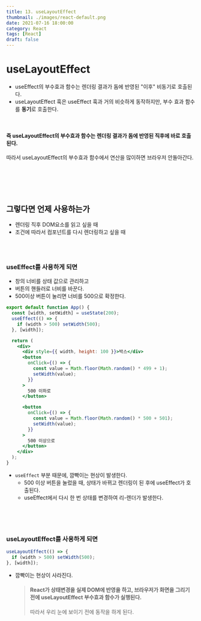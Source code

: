 ```yaml
---
title: 13. useLayoutEffect
thumbnail: ./images/react-default.png
date: 2021-07-16 18:00:00
category: React
tags: [React]
draft: false
---
```


# useLayoutEffect

- useEffect의 부수효과 함수는 렌더링 결과가 돔에 반영된 "이후" 비동기로 호출된다.
- useLayoutEffect 훅은 useEffect 훅과 거의 비슷하게 동작하지만, 부수 효과 함수를 **동기**로 호출한다.

<br>

#### 즉 useLayoutEffect의 부수효과 함수는 렌더링 결과가 돔에 반영된 직후에 바로 호출된다.

따라서 useLayoutEffect의 부수효과 함수에서 연산을 많이하면 브라우저 안돌아간다.

<br>
<br>
<br>
<br>

## 그렇다면 언제 사용하는가

- 렌더링 직후 DOM요소를 읽고 싶을 때
- 조건에 따라서 컴포넌트를 다시 렌더링하고 싶을 때

<br>
<br>

### useEffect를 사용하게 되면

- 창의 너비를 상태 값으로 관리하고
- 버튼의 핸들러로 너비를 바꾼다.
- 500이상 버튼이 눌리면 너비를 500으로 확정한다.

```jsx
export default function App() {
  const [width, setWidth] = useState(200);
  useEffect(() => {
    if (width > 500) setWidth(500);
  }, [width]);

  return (
    <div>
      <div style={{ width, height: 100 }}>박스</div>
      <button
        onClick={() => {
          const value = Math.floor(Math.random() * 499 + 1);
          setWidth(value);
        }}
      >
        500 이하로
      </button>

      <button
        onClick={() => {
          const value = Math.floor(Math.random() * 500 + 501);
          setWidth(value);
        }}
      >
        500 이상으로
      </button>
    </div>
  );
}
```

- `useEffect` 부분 때문에, 깜빡이는 현상이 발생한다.
  - 500 이상 버튼을 눌렀을 때, 상태가 바뀌고 렌더링이 된 후에 useEffect가 호출된다.
  - useEffect에서 다시 한 번 상태를 변경하여 리-렌더가 발생한다.

<br>
<br>
<br>

### useLayoutEffect를 사용하게 되면

```jsx
useLayoutEffect(() => {
  if (width > 500) setWidth(500);
}, [width]);
```

- 깜빡이는 현상이 사라진다.
  > #### React가 상태변경을 실제 DOM에 반영을 하고, 브라우저가 화면을 그리기 전에 useLayoutEffect 부수효과 함수가 실행된다.
  >
  > 따라서 우리 눈에 보이기 전에 동작을 하게 된다.
